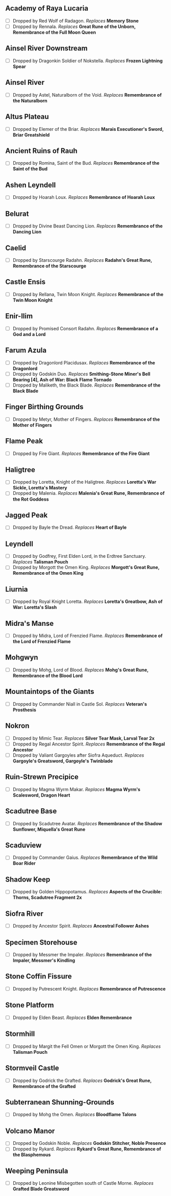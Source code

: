 ## Academy of Raya Lucaria
- [ ] Dropped by Red Wolf of Radagon. 
*Replaces* **Memory Stone**
- [ ] Dropped by Rennala. 
*Replaces* **Great Rune of the Unborn, Remembrance of the Full Moon Queen**

## Ainsel River Downstream
- [ ] Dropped by Dragonkin Soldier of Nokstella. 
*Replaces* **Frozen Lightning Spear**

## Ainsel River
- [ ] Dropped by Astel, Naturalborn of the Void. 
*Replaces* **Remembrance of the Naturalborn**

## Altus Plateau
- [ ] Dropped by Elemer of the Briar. 
*Replaces* **Marais Executioner's Sword, Briar Greatshield**

## Ancient Ruins of Rauh
- [ ] Dropped by Romina, Saint of the Bud. 
*Replaces* **Remembrance of the Saint of the Bud**

## Ashen Leyndell
- [ ] Dropped by Hoarah Loux. 
*Replaces* **Remembrance of Hoarah Loux**

## Belurat
- [ ] Dropped by Divine Beast Dancing Lion. 
*Replaces* **Remembrance of the Dancing Lion**

## Caelid
- [ ] Dropped by Starscourge Radahn. 
*Replaces* **Radahn's Great Rune, Remembrance of the Starscourge**

## Castle Ensis
- [ ] Dropped by Rellana, Twin Moon Knight. 
*Replaces* **Remembrance of the Twin Moon Knight**

## Enir-Ilim
- [ ] Dropped by Promised Consort Radahn. 
*Replaces* **Remembrance of a God and a Lord**

## Farum Azula
- [ ] Dropped by Dragonlord Placidusax. 
*Replaces* **Remembrance of the Dragonlord**
- [ ] Dropped by Godskin Duo. 
*Replaces* **Smithing-Stone Miner's Bell Bearing [4], Ash of War: Black Flame Tornado**
- [ ] Dropped by Maliketh, the Black Blade. 
*Replaces* **Remembrance of the Black Blade**

## Finger Birthing Grounds
- [ ] Dropped by Metyr, Mother of Fingers. 
*Replaces* **Remembrance of the Mother of Fingers**

## Flame Peak
- [ ] Dropped by Fire Giant. 
*Replaces* **Remembrance of the Fire Giant**

## Haligtree
- [ ] Dropped by Loretta, Knight of the Haligtree. 
*Replaces* **Loretta's War Sickle, Loretta's Mastery**
- [ ] Dropped by Malenia. 
*Replaces* **Malenia's Great Rune, Remembrance of the Rot Goddess**

## Jagged Peak
- [ ] Dropped by Bayle the Dread. 
*Replaces* **Heart of Bayle**

## Leyndell
- [ ] Dropped by Godfrey, First Elden Lord, in the Erdtree Sanctuary. 
*Replaces* **Talisman Pouch**
- [ ] Dropped by Morgott the Omen King. 
*Replaces* **Morgott's Great Rune, Remembrance of the Omen King**

## Liurnia
- [ ] Dropped by Royal Knight Loretta. 
*Replaces* **Loretta's Greatbow, Ash of War: Loretta's Slash**

## Midra's Manse
- [ ] Dropped by Midra, Lord of Frenzied Flame. 
*Replaces* **Remembrance of the Lord of Frenzied Flame**

## Mohgwyn
- [ ] Dropped by Mohg, Lord of Blood. 
*Replaces* **Mohg's Great Rune, Remembrance of the Blood Lord**

## Mountaintops of the Giants
- [ ] Dropped by Commander Niall in Castle Sol. 
*Replaces* **Veteran's Prosthesis**

## Nokron
- [ ] Dropped by Mimic Tear. 
*Replaces* **Silver Tear Mask, Larval Tear 2x**
- [ ] Dropped by Regal Ancestor Spirit. 
*Replaces* **Remembrance of the Regal Ancestor**
- [ ] Dropped by Valiant Gargoyles after Siofra Aqueduct. 
*Replaces* **Gargoyle's Greatsword, Gargoyle's Twinblade**

## Ruin-Strewn Precipice
- [ ] Dropped by Magma Wyrm Makar. 
*Replaces* **Magma Wyrm's Scalesword, Dragon Heart**

## Scadutree Base
- [ ] Dropped by Scadutree Avatar. 
*Replaces* **Remembrance of the Shadow Sunflower, Miquella's Great Rune**

## Scaduview
- [ ] Dropped by Commander Gaius. 
*Replaces* **Remembrance of the Wild Boar Rider**

## Shadow Keep
- [ ] Dropped by Golden Hippopotamus. 
*Replaces* **Aspects of the Crucible: Thorns, Scadutree Fragment 2x**

## Siofra River
- [ ] Dropped by Ancestor Spirit. 
*Replaces* **Ancestral Follower Ashes**

## Specimen Storehouse
- [ ] Dropped by Messmer the Impaler. 
*Replaces* **Remembrance of the Impaler, Messmer's Kindling**

## Stone Coffin Fissure
- [ ] Dropped by Putrescent Knight. 
*Replaces* **Remembrance of Putrescence**

## Stone Platform
- [ ] Dropped by Elden Beast. 
*Replaces* **Elden Remembrance**

## Stormhill
- [ ] Dropped by Margit the Fell Omen or Morgott the Omen King. 
*Replaces* **Talisman Pouch**

## Stormveil Castle
- [ ] Dropped by Godrick the Grafted. 
*Replaces* **Godrick's Great Rune, Remembrance of the Grafted**

## Subterranean Shunning-Grounds
- [ ] Dropped by Mohg the Omen. 
*Replaces* **Bloodflame Talons**

## Volcano Manor
- [ ] Dropped by Godskin Noble. 
*Replaces* **Godskin Stitcher, Noble Presence**
- [ ] Dropped by Rykard. 
*Replaces* **Rykard's Great Rune, Remembrance of the Blasphemous**

## Weeping Peninsula
- [ ] Dropped by Leonine Misbegotten south of Castle Morne. 
*Replaces* **Grafted Blade Greatsword**
